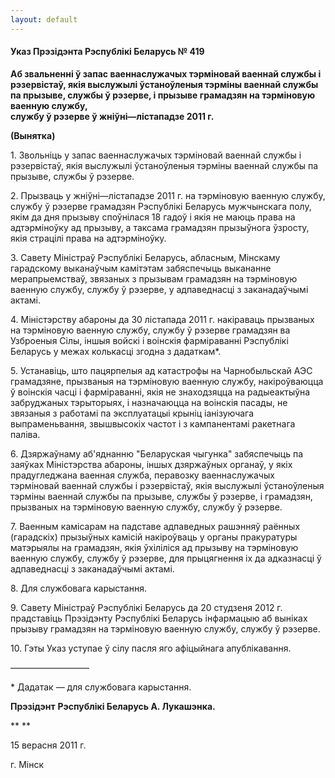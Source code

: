 ```yaml
---
layout: default
---
```


#### Указ Прэзідэнта Рэспублікі Беларусь № 419

**Аб звальненні ў запас ваеннаслужачых тэрміновай ваеннай службы і
рэзервістаў, якія выслужылі ўстаноўленыя тэрміны ваеннай службы па
прызыве, службы ў рэзерве, і прызыве грамадзян на тэрміновую ваенную
службу,  
службу ў рэзерве ў жніўні—лістападзе 2011 г.**

**(Вынятка)**

1\. Звольніць у запас ваеннаслужачых тэрміновай ваеннай службы і
рэзервістаў, якія выслужылі ўстаноўленыя тэрміны ваеннай службы
па прызыве, службы ў рэзерве.

2\. Прызваць у жніўні—лістападзе 2011 г. на тэрміновую ваенную службу,
службу ў рэзерве грамадзян Рэспублікі Беларусь мужчынскага полу, якім
да дня прызыву споўнілася 18 гадоў і якія не маюць права на
адтэрміноўку ад прызыву, а таксама грамадзян прызыўнога
ўзросту, якія страцілі права на адтэрміноўку.

3\. Савету Міністраў Рэспублікі Беларусь, абласным, Мінскаму гарадскому
выканаўчым камітэтам забяспечыць выкананне мерапрыемстваў, звязаных з
прызывам грамадзян на тэрміновую ваенную службу, службу ў рэзерве, у
адпаведнасці з заканадаўчымі актамі.

4\. Міністэрству абароны да 30 лістапада 2011 г. накіраваць прызваных на
тэрміновую ваенную службу, службу ў рэзерве грамадзян ва Узброеныя Сілы,
іншыя войскі і воінскія фарміраванні Рэспублікі Беларусь у межах
колькасці згодна з дадаткам\*.

5\. Устанавіць, што пацярпелыя ад катастрофы на Чарнобыльскай АЭС
грамадзяне, прызваныя на тэрміновую ваенную службу, накіроўваюцца
ў воінскія часці і фарміраванні, якія не знаходзяцца на радыеактыўна
забруджаных тэрыторыях, і назначаюцца на воінскія пасады, не
звязаныя з работамі па эксплуатацыі крыніц іанізуючага
выпраменьвання, звышвысокіх частот і з кампанентамі ракетнага
паліва.

6\. Дзяржаўнаму аб'яднанню "Беларуская чыгунка" забяспечыць па заяўках
Міністэрства абароны, іншых дзяржаўных органаў, у якіх прадугледжана
ваенная служба, перавозку ваеннаслужачых тэрміновай ваеннай службы і
рэзервістаў, якія выслужылі ўстаноўленыя тэрміны ваеннай службы па
прызыве, службы ў рэзерве, і грамадзян, прызваных на тэрміновую
ваенную службу, службу ў рэзерве.

7\. Ваенным камісарам на падставе адпаведных рашэнняў раённых
(гарадскіх) прызыўных камісій накіроўваць у органы пракуратуры
матэрыялы на грамадзян, якія ўхіліліся ад прызыву на тэрміновую ваенную
службу, службу ў рэзерве, для прыцягнення іх да адказнасці ў
адпаведнасці з заканадаўчымі актамі.

8\. Для службовага карыстання.

9\. Савету Міністраў Рэспублікі Беларусь да 20 студзеня 2012 г.
прадставіць Прэзідэнту Рэспублікі Беларусь інфармацыю аб
выніках прызыву грамадзян на тэрміновую ваенную службу, службу ў
рэзерве.

10\. Гэты Указ уступае ў сілу пасля яго афіцыйнага апублікавання.

—————————

\* Дадатак — для службовага карыстання.

<div data-align="justify">

**Прэзідэнт** **Рэспублікі Беларусь А. Лукашэнка.**

</div>

<div data-align="justify">

** **

</div>

<div data-align="justify">

<span lang="RU"> </span>

15 верасня 2011 г.

г. Мінск

</div>
